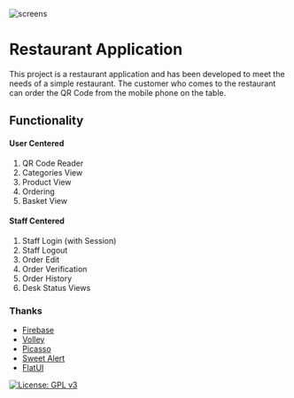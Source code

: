 ![screens](https://cloud.githubusercontent.com/assets/16848490/26680729/298d33f8-46e3-11e7-8cec-6cfd3547d348.png)

# Restaurant Application

This project is a restaurant application and has been developed to meet the needs of a simple restaurant. The customer who comes to the restaurant can order the QR Code from the mobile phone on the table.

## Functionality
#### User Centered

1. QR Code Reader
2. Categories View
3. Product View
4. Ordering
5. Basket View

#### Staff Centered

1. Staff Login (with Session)
2. Staff Logout
3. Order Edit
4. Order Verification
5. Order History
6. Desk Status Views


### Thanks

  * [Firebase](https://github.com/firebase/quickstart-android)
  * [Volley](https://github.com/google/volley)
  * [Picasso](https://github.com/square/picasso)
  * [Sweet Alert](https://github.com/pedant/sweet-alert-dialog)
  * [FlatUI](https://github.com/eluleci/FlatUI)

[![License: GPL v3](https://img.shields.io/badge/License-GPL%20v3-blue.svg)](https://www.gnu.org/licenses/gpl-3.0)

